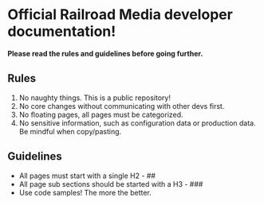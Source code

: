 # Official Railroad Media developer documentation!

**Please read the rules and guidelines before going further.**

## Rules

1. No naughty things. This is a public repository!
1. No core changes without communicating with other devs first.
1. No floating pages, all pages must be categorized.
1. No sensitive information, such as configuration data or production data. Be mindful when copy/pasting.

## Guidelines

- All pages must start with a single H2 - ##
- All page sub sections should be started with a H3 - ###
- Use code samples! The more the better.
